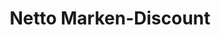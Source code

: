 ---
title: "Netto Marken-Discount"
url: /solingen/netto-marken-discount-wupperstrasse/
shop: Supermarkt
---